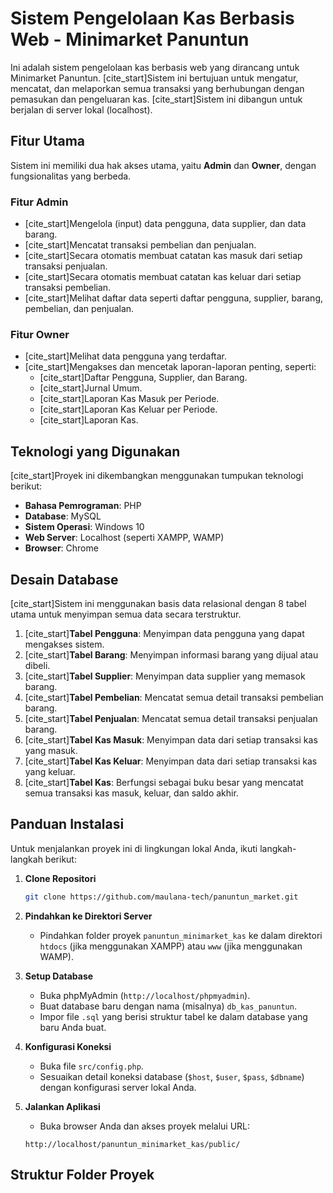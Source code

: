 # Sistem Pengelolaan Kas Berbasis Web - Minimarket Panuntun

Ini adalah sistem pengelolaan kas berbasis web yang dirancang untuk Minimarket Panuntun. [cite_start]Sistem ini bertujuan untuk mengatur, mencatat, dan melaporkan semua transaksi yang berhubungan dengan pemasukan dan pengeluaran kas. [cite_start]Sistem ini dibangun untuk berjalan di server lokal (localhost).

## Fitur Utama

Sistem ini memiliki dua hak akses utama, yaitu **Admin** dan **Owner**, dengan fungsionalitas yang berbeda.

### Fitur Admin
* [cite_start]Mengelola (input) data pengguna, data supplier, dan data barang.
* [cite_start]Mencatat transaksi pembelian dan penjualan.
* [cite_start]Secara otomatis membuat catatan kas masuk dari setiap transaksi penjualan.
* [cite_start]Secara otomatis membuat catatan kas keluar dari setiap transaksi pembelian.
* [cite_start]Melihat daftar data seperti daftar pengguna, supplier, barang, pembelian, dan penjualan.

### Fitur Owner
* [cite_start]Melihat data pengguna yang terdaftar.
* [cite_start]Mengakses dan mencetak laporan-laporan penting, seperti:
    * [cite_start]Daftar Pengguna, Supplier, dan Barang.
    * [cite_start]Jurnal Umum.
    * [cite_start]Laporan Kas Masuk per Periode.
    * [cite_start]Laporan Kas Keluar per Periode.
    * [cite_start]Laporan Kas.

## Teknologi yang Digunakan

[cite_start]Proyek ini dikembangkan menggunakan tumpukan teknologi berikut:
* **Bahasa Pemrograman**: PHP
* **Database**: MySQL
* **Sistem Operasi**: Windows 10
* **Web Server**: Localhost (seperti XAMPP, WAMP)
* **Browser**: Chrome

## Desain Database

[cite_start]Sistem ini menggunakan basis data relasional dengan 8 tabel utama untuk menyimpan semua data secara terstruktur.
1.  [cite_start]**Tabel Pengguna**: Menyimpan data pengguna yang dapat mengakses sistem.
2.  [cite_start]**Tabel Barang**: Menyimpan informasi barang yang dijual atau dibeli.
3.  [cite_start]**Tabel Supplier**: Menyimpan data supplier yang memasok barang.
4.  [cite_start]**Tabel Pembelian**: Mencatat semua detail transaksi pembelian barang.
5.  [cite_start]**Tabel Penjualan**: Mencatat semua detail transaksi penjualan barang.
6.  [cite_start]**Tabel Kas Masuk**: Menyimpan data dari setiap transaksi kas yang masuk.
7.  [cite_start]**Tabel Kas Keluar**: Menyimpan data dari setiap transaksi kas yang keluar.
8.  [cite_start]**Tabel Kas**: Berfungsi sebagai buku besar yang mencatat semua transaksi kas masuk, keluar, dan saldo akhir.

## Panduan Instalasi

Untuk menjalankan proyek ini di lingkungan lokal Anda, ikuti langkah-langkah berikut:

1.  **Clone Repositori**
    ```bash
    git clone https://github.com/maulana-tech/panuntun_market.git
    ```
2.  **Pindahkan ke Direktori Server**
    * Pindahkan folder proyek `panuntun_minimarket_kas` ke dalam direktori `htdocs` (jika menggunakan XAMPP) atau `www` (jika menggunakan WAMP).

3.  **Setup Database**
    * Buka phpMyAdmin (`http://localhost/phpmyadmin`).
    * Buat database baru dengan nama (misalnya) `db_kas_panuntun`.
    * Impor file `.sql` yang berisi struktur tabel ke dalam database yang baru Anda buat.

4.  **Konfigurasi Koneksi**
    * Buka file `src/config.php`.
    * Sesuaikan detail koneksi database (`$host`, `$user`, `$pass`, `$dbname`) dengan konfigurasi server lokal Anda.

5.  **Jalankan Aplikasi**
    * Buka browser Anda dan akses proyek melalui URL:
    ```
    http://localhost/panuntun_minimarket_kas/public/
    ```

## Struktur Folder Proyek